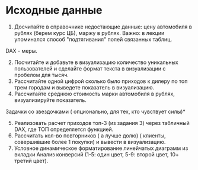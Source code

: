 # Исходные данные

1. Досчитайте в справочнике недостающие данные: цену автомобиля в рублях (берем курс ЦБ), маржу в рублях. Важно: в лекции упоминался способ "подтягивания" полей связанных таблиц.

DAX - меры.

2. Посчитайте и добавьте в визуализацию количество уникальных пользователей и сделайте формат текста в визуализации с пробелом для тысяч.
3. Рассчитайте одной цифрой сколько было приходов к дилеру по топ трем городам и выведете показатель в визуализацию.
4. Рассчитайте среднюю стоимость марки автомобиля в рублях, визуализируйте показатель.


Задачки со звездочками ( опционально, для тех, кто чувствует силы)*

5. Реализовать расчет приходов топ-3 (из задания 3) через табличный DAX, где ТОП определяется функцией.
6. Рассчитать кол-во повторников ( а лучше долю) ( клиенты, совершившие более 1 покупки) и вывести в визуализацию.
7. Условное динамическое форматирование линейчатых диаграмм из вкладки Анализ конверсий (1-5: один цвет, 5-9: второй цвет, 10+ третий цвет).
